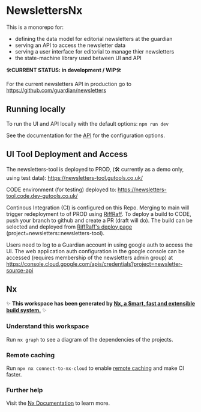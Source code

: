 # NewslettersNx

This is a monorepo for:

-   defining the data model for editorial newsletters at the guardian
-   serving an API to access the newsletter data
-   serving a user interface for editorial to manage thier newsletters
-   the state-machine library used between UI and API

🛠**CURRENT STATUS: in development / WIP**🛠

For the current newsletters API in production go to https://github.com/guardian/newsletters

## Running locally

To run the UI and API locally with the default options:
`npm run dev`

See the documentation for the [API](apps/newsletters-api/README.md) for the configuration options.

## UI Tool Deployment and Access

The newsletters-tool is deployed to PROD, (🛠 currently as a demo only, using test data):
https://newsletters-tool.gutools.co.uk/

CODE environment (for testing) deployed to:
https://newsletters-tool.code.dev-gutools.co.uk/

Continous Integration (CI) is configured on this Repo. Merging to main will trigger redeployment to of PROD using [RiffRaff](https://riffraff.gutools.co.uk/). To deploy a build to CODE, push your branch to github and create a PR (draft will do). The build can be selected and deployed from [RiffRaff's deploy page](https://riffraff.gutools.co.uk/deployment/request) (project=newsletters::newsletters-tool).

Users need to log to a Guardian account in using google auth to access the UI. The web application auth configuration in the google console can be accessed (requires membership of the newsletters admin group) at
https://console.cloud.google.com/apis/credentials?project=newsletter-source-api

## Nx

✨ **This workspace has been generated by [Nx, a Smart, fast and extensible build system.](https://nx.dev)** ✨

### Understand this workspace

Run `nx graph` to see a diagram of the dependencies of the projects.

### Remote caching

Run `npx nx connect-to-nx-cloud` to enable [remote caching](https://nx.app) and make CI faster.

### Further help

Visit the [Nx Documentation](https://nx.dev) to learn more.
